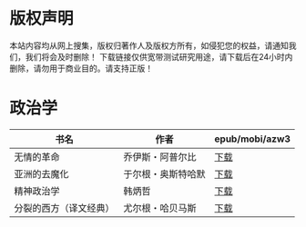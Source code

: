 # 版权声明

本站内容均从网上搜集，版权归著作人及版权方所有，如侵犯您的权益，请通知我们，我们将会及时删除！ 下载链接仅供宽带测试研究用途，请下载后在24小时内删除，请勿用于商业目的。请支持正版！

# 政治学

| 书名 | 作者 | epub/mobi/azw3 |
| --- | --- | --- |
| 无情的革命 | 乔伊斯・阿普尔比 | [下载](https://url89.ctfile.com/f/31084289-1357034626-9dc9a5?p=8866) |
| 亚洲的去魔化 | 于尔根・奥斯特哈默 | [下载](https://url89.ctfile.com/f/31084289-1357034494-31fe47?p=8866) |
| 精神政治学 | 韩炳哲 | [下载](https://url89.ctfile.com/f/31084289-1357033087-6bd310?p=8866) |
| 分裂的西方（译文经典） | 尤尔根・哈贝马斯 | [下载](https://url89.ctfile.com/f/31084289-1357031485-819851?p=8866) |
